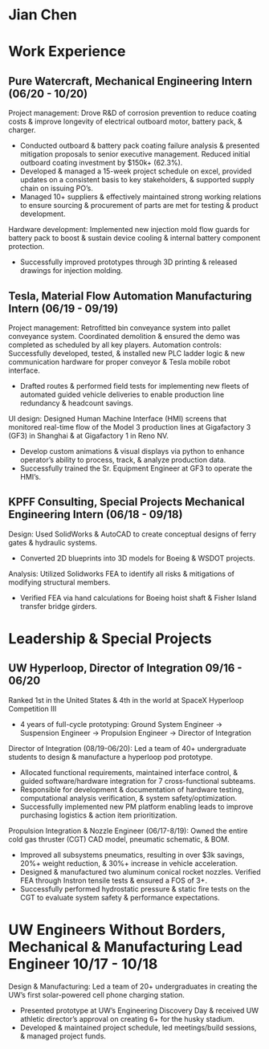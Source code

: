 # Jian Chen

# Work Experience
## Pure Watercraft, Mechanical Engineering Intern (06/20 - 10/20)
Project management: Drove R&D of corrosion prevention to reduce coating costs & improve longevity of electrical outboard motor, battery pack, & charger. 
- Conducted outboard & battery pack coating failure analysis & presented mitigation proposals to senior executive management. Reduced initial outboard coating investment by $150k+ (62.3%).
- Developed & managed a 15-week project schedule on excel, provided updates on a consistent basis to key stakeholders, & supported supply chain on issuing PO’s.  
- Managed 10+ suppliers & effectively maintained strong working relations to ensure sourcing & procurement of parts are met for testing & product development. 

Hardware development: Implemented new injection mold flow guards for battery pack to boost & sustain device cooling & internal battery component protection.
- Successfully improved prototypes through 3D printing & released drawings for injection molding.

## Tesla, Material Flow Automation Manufacturing Intern (06/19 - 09/19)
Project management: Retrofitted bin conveyance system into pallet conveyance system.
Coordinated demolition & ensured the demo was completed as scheduled by all key players.
Automation controls: Successfully developed, tested, & installed new PLC ladder logic & new communication hardware for proper conveyor & Tesla mobile robot interface. 
- Drafted routes & performed field tests for implementing new fleets of automated guided vehicle deliveries to enable production line redundancy & headcount savings. 

UI design: Designed Human Machine Interface (HMI) screens that monitored real-time flow of the Model 3 production lines at Gigafactory 3 (GF3) in Shanghai & at Gigafactory 1 in Reno NV. 
- Develop custom animations & visual displays via python to enhance operator’s ability to process, track, & analyze production data. 
- Successfully trained the Sr. Equipment Engineer at GF3 to operate the HMI’s. 

## KPFF Consulting, Special Projects Mechanical Engineering Intern (06/18 - 09/18) 
Design: Used SolidWorks & AutoCAD to create conceptual designs of ferry gates & hydraulic systems.
- Converted 2D blueprints into 3D models for Boeing & WSDOT projects.

Analysis: Utilized Solidworks FEA to identify all risks & mitigations of modifying structural members.
- Verified FEA via hand calculations for Boeing hoist shaft & Fisher Island transfer bridge girders.

# Leadership & Special Projects  
## UW Hyperloop, Director of Integration                    				                    09/16 - 06/20
Ranked 1st in the United States & 4th in the world at SpaceX Hyperloop Competition III 
- 4 years of full-cycle prototyping: Ground System Engineer → Suspension Engineer → Propulsion Engineer → Director of Integration 

Director of Integration (08/19-06/20): Led a team of 40+ undergraduate students to design & manufacture a hyperloop pod prototype. 
- Allocated functional requirements, maintained interface control, & guided software/hardware integration for 7 cross-functional subteams. 
- Responsible for development & documentation of hardware testing, computational analysis verification, & system safety/optimization. 
- Successfully implemented new PM platform enabling leads to improve purchasing logistics & action item prioritization. 

Propulsion Integration & Nozzle Engineer (06/17-8/19): Owned the entire cold gas thruster (CGT) CAD model, pneumatic schematic, & BOM. 
- Improved all subsystems pneumatics, resulting in over $3k savings, 20%+ weight reduction, & 30%+ increase in vehicle acceleration. 
- Designed & manufactured two aluminum conical rocket nozzles. Verified FEA through Instron tensile tests & ensured a FOS of 3+. 
- Successfully performed hydrostatic pressure & static fire tests on the CGT to evaluate system safety & performance expectations.

# UW Engineers Without Borders, Mechanical & Manufacturing Lead Engineer              	                                   10/17 - 10/18
Design & Manufacturing: Led a team of 20+ undergraduates in creating the UW’s first solar-powered cell phone charging station.
- Presented prototype at UW’s Engineering Discovery Day & received UW athletic director’s approval on creating 6+ for the husky stadium.
- Developed & maintained project schedule, led meetings/build sessions, & managed project funds.
